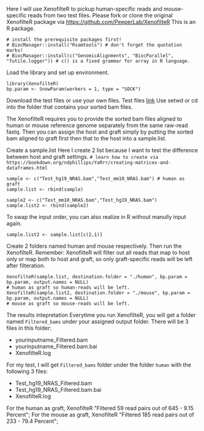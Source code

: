 Here I will use XenofilteR to pickup human-specific reads and mouse-specific reads from two test files.
Please fork or clone the original XenofilteR package via https://github.com/PeeperLab/XenofilteR
This is an R package.
```
# install the prerequisite packages first!
# BiocManager::install("Rsamtools") # don't forget the quotation marks!
# BiocManager::install(c("GenomicAlignments", "BiocParallel", "futile.logger")) # c() is a fixed grammar for array in R language.
```
Load the library and set up environment.
```
library(XenofilteR)
bp.param <- SnowParam(workers = 1, type = "SOCK")
```

Download the test files or use your own files. Test files [link](https://github.com/PeeperLab/XenofilteR/tree/master/inst/extdata)
Use setwd or cd into the folder that contains your sorted bam files.

The XenofilteR requires you to provide the sorted bam files aligned to human or mouse reference genome separately from the same raw-read fastq.
Then you can assign the host and graft simply by putting the sorted bam aligned to graft first then that to the host into a sample.list.

Create a sample.list 
Here I create 2 list because I want to test the difference between host and graft settings.
`# learn how to create via https://bookdown.org/ndphillips/YaRrr/creating-matrices-and-dataframes.html`
```
sample <- c("Test_hg19_NRAS.bam","Test_mm10_NRAS.bam") # human as graft
sample.list <- rbind(sample)

sample2 <- c("Test_mm10_NRAS.bam","Test_hg19_NRAS.bam")
sample.list2 <- rbind(sample2)
```
To swap the input order, you can also realize in R without manully input again.

`sample.list2 <- sample.list[c(2,1)]`

Create 2 folders named human and mouse respectively. Then run the XenofilteR. Remember:
XenofilteR will filter out all reads that map to host only or map both to host and graft, so only graft-specific reads will be left after filteration.

```
XenofilteR(sample.list, destination.folder = "./human", bp.param = bp.param, output.names = NULL) 
# human as graft so human-reads will be left.
XenofilteR(sample.list2, destination.folder = "./mouse", bp.param = bp.param, output.names = NULL) 
# mouse as graft so mouse-reads will be left.
```
The results intepretation
Everytime you run XenofilteR, you will get a folder named `Filtered_bams` under your assigned output folder.
There will be 3 files in this folder: 
- yourinputname_Filtered.bam
- yourinputname_Filtered.bam.bai
- XenofilteR.log

For my test, I will get `Filtered_bams` folder under the folder `human` with the following 3 files:
- Test_hg19_NRAS_Filtered.bam
- Test_hg19_NRAS_Filtered.bam.bai
- XenofilteR.log

For the human as graft, XenofilteR "Filtered 59 read pairs out of 645  -  9.15 Percent";
For the mouse as graft, XenofilteR "Filtered 185 read pairs out of 233  -  79.4 Percent";
